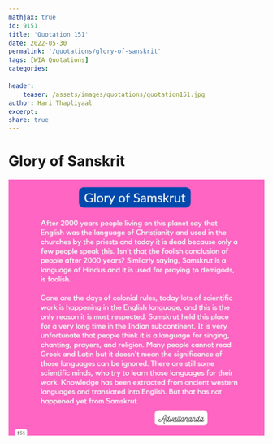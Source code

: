```yaml
---
mathjax: true
id: 9151
title: 'Quotation 151'
date: 2022-05-30
permalink: '/quotations/glory-of-sanskrit'
tags: [WIA Quotations] 
categories: 

header:
    teaser: /assets/images/quotations/quotation151.jpg
author: Hari Thapliyaal 
excerpt:
share: true 
---
```


# Glory of Sanskrit

![Glory of Sanskrit](/assets/images/quotations/quotation151.jpg)
